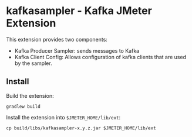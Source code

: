 # kafkasampler - Kafka JMeter Extension

This extension provides two components:

* Kafka Producer Sampler: sends messages to Kafka
* Kafka Client Config: Allows configuration of kafka clients that are used by the sampler.

## Install

Build the extension:

    gradlew build

Install the extension into `$JMETER_HOME/lib/ext`:

    cp build/libs/kafkasampler-x.y.z.jar $JMETER_HOME/lib/ext
